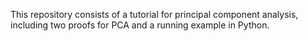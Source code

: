 This repository consists of a tutorial for principal component analysis, including two proofs for PCA and a running example in Python.
